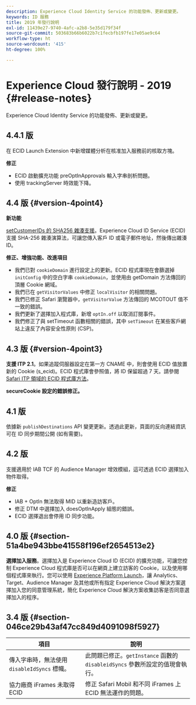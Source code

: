 ```yaml
---
description: Experience Cloud Identity Service 的功能發佈、更新或變更。
keywords: ID 服務
title: 2019 年發行說明
exl-id: 11439e27-9740-4afc-a2b8-5e35d179f34f
source-git-commit: 503683b66b6022b7c1fecbfb197fe17e05ae9c64
workflow-type: ht
source-wordcount: '415'
ht-degree: 100%

---
```


# Experience Cloud 發行說明 - 2019 {#release-notes}

Experience Cloud Identity Service 的功能發佈、更新或變更。

## 4.4.1 版

在 ECID Launch Extension 中新增媒體分析在核准加入服務前的核取方塊。

**修正**

* ECID 啟動擴充功能 preOptInApprovals 輸入字串剖析問題。
* 使用 trackingServer 時效能下降。

## 4.4 版 {#version-4point4}

**新功能**

[setCustomerIDs 的 SHA256 雜湊支援](/help/reference/hashing-support.md)。Experience Cloud ID Service (ECID) 支援 SHA-256 雜湊演算法，可讓您傳入客戶 ID 或電子郵件地址，然後傳出雜湊 ID。

**修正、增強功能、改進項目**

* 我們已對 `cookieDomain` 進行設定上的更新。ECID 程式庫現在會篩選掉 `initConfig` 中的空白字串 `cookieDomain`，並使用由 getDomain 方法傳回的頂層 Cookie 網域。
* 我們已在 `getVisitorValues` 中修正 `localVisitor` 的相關問題。
* 我們已修正 Safari 瀏覽器中，`getVisitorValue` 方法傳回的 MCOTOUT 值不一致的錯誤。
* 我們更新了選擇加入程式庫，新增 `optIn.off` 以取消訂閱事件。
* 我們修正了與 setTimeout 函數相關的錯誤，其中 `setTimeout` 在某些客戶網站上違反了內容安全性原則 (CSP)。

## 4.3 版 {#version-4point3}

**支援 ITP 2.1**。如果追蹤伺服器設定在第一方 CNAME 中，則會使用 ECID 值放置新的 Cookie (s_ecid)。ECID 程式庫會參照值，將 ID 保留超過 7 天。請參閱 [Safari ITP 領域的 ECID 程式庫方法](/help/reference/ecid-library-methods.md)。

**secureCookie 設定的錯誤修正。**

## 4.1 版

依據新 `publishDestinations` API 變更更新。透過此更新，頁面的反向連結資訊可在 ID 同步期間公開 (如有需要)。

## 4.2 版

支援適用於 IAB TCF 的 Audience Manager 增效模組，這可透過 ECID 選擇加入物件取得。

**修正**

* IAB + OptIn 無法取得 MID 以重新造訪客戶。
* 修正 DTM 中選擇加入 doesOptInApply 組態的錯誤。
* ECID 選擇退出會停用 ID 同步功能。

## 4.0 版 {#section-51a4be943bbe41558f196ef2654513e2}

**選擇加入服務**。選擇加入是 Experience Cloud ID (ECID) 的擴充功能，可讓您控制 Experience Cloud 程式庫是否可以在網頁上建立訪客的 Cookie，以及使用哪個程式庫來執行。您可以使用 [Experience Platform Launch](https://experienceleague.adobe.com/docs/experience-platform/tags/home.html)，讓 Analytics、Target、Audience Manager 及其他或所有指定 Experience Cloud 解決方案選擇加入您的同意管理系統，簡化 Experience Cloud 解決方案收集訪客是否同意選擇加入的程序。

## 3.4 版 {#section-046ce29b43af47cc849d4091098f5927}

| 項目 | 說明 |
|---|---|
| 傳入字串時，無法使用 `disableIdSyncs` 標幟。 | 此問題已修正。`getInstance` 函數的 `disableidSyncs` 參數所設定的值現會執行。 |
| 協力廠商 iFrames 未取得 ECID | 修正 Safari Mobil 和不同 iFrames 上 ECID 無法運作的問題。 |
